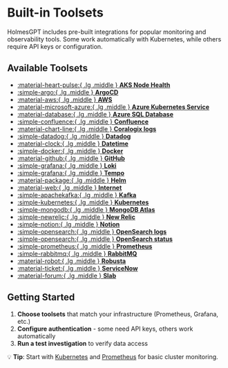 # Built-in Toolsets

HolmesGPT includes pre-built integrations for popular monitoring and observability tools. Some work automatically with Kubernetes, while others require API keys or configuration.

## Available Toolsets

<div class="grid cards" markdown>

-   [:material-heart-pulse:{ .lg .middle } **AKS Node Health**](aks-node-health.md)
-   [:simple-argo:{ .lg .middle } **ArgoCD**](argocd.md)
-   [:material-aws:{ .lg .middle } **AWS**](aws.md)
-   [:material-microsoft-azure:{ .lg .middle } **Azure Kubernetes Service**](aks.md)
-   [:material-database:{ .lg .middle } **Azure SQL Database**](azure-sql.md)
-   [:simple-confluence:{ .lg .middle } **Confluence**](confluence.md)
-   [:material-chart-line:{ .lg .middle } **Coralogix logs**](coralogix-logs.md)
-   [:simple-datadog:{ .lg .middle } **Datadog**](datadog.md)
-   [:material-clock:{ .lg .middle } **Datetime**](datetime.md)
-   [:simple-docker:{ .lg .middle } **Docker**](docker.md)
-   [:material-github:{ .lg .middle } **GitHub**](github.md)
-   [:simple-grafana:{ .lg .middle } **Loki**](grafanaloki.md)
-   [:simple-grafana:{ .lg .middle } **Tempo**](grafanatempo.md)
-   [:material-package:{ .lg .middle } **Helm**](helm.md)
-   [:material-web:{ .lg .middle } **Internet**](internet.md)
-   [:simple-apachekafka:{ .lg .middle } **Kafka**](kafka.md)
-   [:simple-kubernetes:{ .lg .middle } **Kubernetes**](kubernetes.md)
-   [:simple-mongodb:{ .lg .middle } **MongoDB Atlas**](mongodb-atlas.md)
-   [:simple-newrelic:{ .lg .middle } **New Relic**](newrelic.md)
-   [:simple-notion:{ .lg .middle } **Notion**](notion.md)
-   [:simple-opensearch:{ .lg .middle } **OpenSearch logs**](opensearch-logs.md)
-   [:simple-opensearch:{ .lg .middle } **OpenSearch status**](opensearch-status.md)
-   [:simple-prometheus:{ .lg .middle } **Prometheus**](prometheus.md)
-   [:simple-rabbitmq:{ .lg .middle } **RabbitMQ**](rabbitmq.md)
-   [:material-robot:{ .lg .middle } **Robusta**](robusta.md)
-   [:material-ticket:{ .lg .middle } **ServiceNow**](servicenow.md)
-   [:material-forum:{ .lg .middle } **Slab**](slab.md)

</div>

## Getting Started

1. **Choose toolsets** that match your infrastructure (Prometheus, Grafana, etc.)
2. **Configure authentication** - some need API keys, others work automatically
3. **Run a test investigation** to verify data access

💡 **Tip**: Start with [Kubernetes](kubernetes.md) and [Prometheus](prometheus.md) for basic cluster monitoring.
